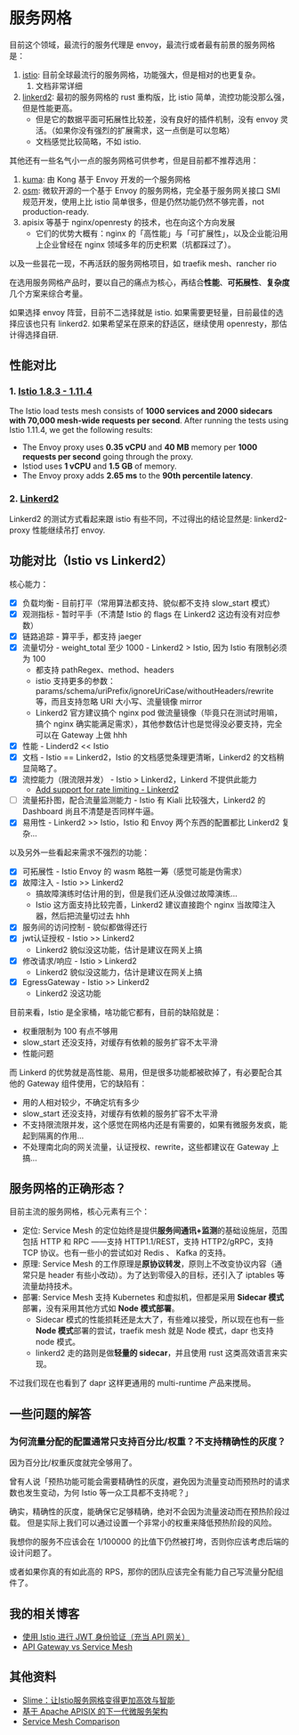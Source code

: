 # 服务网格

目前这个领域，最流行的服务代理是 envoy，最流行或者最有前景的服务网格是：

1. [istio](https://github.com/istio/istio): 目前全球最流行的服务网格，功能强大，但是相对的也更复杂。
   1. 文档非常详细
2. [linkerd2](https://github.com/linkerd/linkerd2): 最初的服务网格的 rust 重构版，比 istio 简单，流控功能没那么强，但是性能更高。
   - 但是它的数据平面可拓展性比较差，没有良好的插件机制，没有 envoy 灵活。（如果你没有强烈的扩展需求，这一点倒是可以忽略）
   - 文档感觉比较简略，不如 istio.

其他还有一些名气小一点的服务网格可供参考，但是目前都不推荐选用：

1. [kuma](https://github.com/kumahq/kuma): 由 Kong 基于 Envoy 开发的一个服务网格
2. [osm](https://github.com/openservicemesh/osm): 微软开源的一个基于 Envoy 的服务网格，完全基于服务网关接口 SMI 规范开发，使用上比 istio 简单很多，但是仍然功能仍然不够完善，not production-ready.
3. apisix 等基于 nginx/openresty 的技术，也在向这个方向发展
   - 它们的优势大概有：nginx 的「高性能」与「可扩展性」，以及企业能沿用上企业曾经在 nginx 领域多年的历史积累（坑都踩过了）。

以及一些昙花一现，不再活跃的服务网格项目，如 traefik mesh、rancher rio

在选用服务网格产品时，要以自己的痛点为核心，再结合**性能**、**可拓展性**、**复杂度**几个方案来综合考量。

如果选择 envoy 阵营，目前不二选择就是 istio.
如果需要更轻量，目前最佳的选择应该也只有 linkerd2.
如果希望呆在原来的舒适区，继续使用 openresty，那估计得选择自研.


## 性能对比

### 1. [Istio 1.8.3 - 1.11.4](https://istio.io/v1.11/docs/ops/deployment/performance-and-scalability/)

The Istio load tests mesh consists of **1000 services and 2000 sidecars with 70,000 mesh-wide requests per second**. After running the tests using Istio 1.11.4, we get the following results:

- The Envoy proxy uses **0.35 vCPU** and **40 MB** memory per **1000 requests per second** going through the proxy.
- Istiod uses **1 vCPU** and **1.5 GB** of memory.
- The Envoy proxy adds **2.65 ms** to the **90th percentile latency**.

### 2. [Linkerd2](https://linkerd.io/2021/05/27/linkerd-vs-istio-benchmarks/)

Linkerd2 的测试方式看起来跟 istio 有些不同，不过得出的结论显然是: linkerd2-proxy 性能继续吊打 envoy.

## 功能对比（Istio vs Linkerd2）

核心能力：

- [x] 负载均衡 - 目前打平（常用算法都支持、貌似都不支持 slow_start 模式）
- [x] 观测指标 - 暂时平手（不清楚 Istio 的 flags 在 Linkerd2 这边有没有对应参数）
- [x] 链路追踪 - 算平手，都支持 jaeger
- [x] 流量切分 - weight_total 至少 1000 - Linkerd2 > Istio, 因为 Istio 有限制必须为 100
   - 都支持 pathRegex、method、headers
   - istio 支持更多的参数：params/schema/uriPrefix/ignoreUriCase/withoutHeaders/rewrite 等，而且支持忽略 URI 大小写、流量镜像 mirror
   - Linkerd2 官方建议搞个 nginx pod 做流量镜像（毕竟只在测试时用嘛，搞个 nginx 确实能满足需求），其他参数估计也是觉得没必要支持，完全可以在 Gateway 上做 hhh
- [x] 性能 - Linderd2 << Istio
- [x] 文档 - Istio == Linkerd2，Istio 的文档感觉条理更清晰，Linkerd2 的文档稍显简略了。
- [x] 流控能力（限流限并发） - Istio > Linkerd2，Linkerd 不提供此能力
  - [Add support for rate limiting - Linkerd2](https://github.com/linkerd/linkerd2/issues/4649)
- [ ] 流量拓扑图，配合流量监测能力 - Istio 有 Kiali 比较强大，Linkerd2 的 Dashboard 尚且不清楚是否同样牛逼。
- [x] 易用性 - Linkerd2 >> Istio，Istio 和 Envoy 两个东西的配置都比 Linkerd2 复杂...

以及另外一些看起来需求不强烈的功能：

- [x] 可拓展性 - Istio Envoy 的 wasm 略胜一筹（感觉可能是伪需求）
- [x] 故障注入 - Istio >> Linkerd2
  - 搞故障演练时估计用的到，但是我们还从没做过故障演练...
  - Istio 这方面支持比较完善，Linkerd2 建议直接跑个 nginx 当故障注入器，然后把流量切过去 hhh
- [x] 服务间的访问控制 - 貌似都做得还行
- [x] jwt认证授权 - Istio >> Linkerd2
  - Linkerd2 貌似没这功能，估计是建议在网关上搞
- [x] 修改请求/响应 - Istio > Linkerd2
  - Linkerd2 貌似没这能力，估计是建议在网关上搞
- [x] EgressGateway - Istio >> Linkerd2
  - Linkerd2 没这功能

目前来看，Istio 是全家桶，啥功能它都有，目前的缺陷就是：

- 权重限制为 100 有点不够用
- slow_start 还没支持，对缓存有依赖的服务扩容不太平滑
- 性能问题

而 Linkerd 的优势就是高性能、易用，但是很多功能都被砍掉了，有必要配合其他的 Gateway 组件使用，它的缺陷有：

- 用的人相对较少，不确定坑有多少
- slow_start 还没支持，对缓存有依赖的服务扩容不太平滑
- 不支持限流限并发，这个感觉在网格内还是有需要的，如果有微服务发疯，能起到隔离的作用...
- 不处理南北向的网关流量，认证授权、rewrite，这些都建议在 Gateway 上搞...

## 服务网格的正确形态？

目前主流的服务网格，核心元素有三个：

- 定位: Service Mesh 的定位始终是提供**服务间通讯+监测**的基础设施层，范围包括 HTTP 和 RPC ——支持 HTTP1.1/REST，支持 HTTP2/gRPC，支持 TCP 协议。也有一些小的尝试如对 Redis 、 Kafka 的支持。
- 原理: Service Mesh 的工作原理是**原协议转发**，原则上不改变协议内容（通常只是 header 有些小改动）。为了达到零侵入的目标，还引入了 iptables 等流量劫持技术。
- 部署: Service Mesh 支持 Kubernetes 和虚拟机，但都是采用 **Sidecar 模式**部署，没有采用其他方式如 **Node 模式部署**。
    - Sidecar 模式的性能损耗还是太大了，有些难以接受，所以现在也有一些 **Node 模式**部署的尝试，traefik mesh 就是 Node 模式，dapr 也支持 node 模式。
    - linkerd2 走的路则是做**轻量的 sidecar**，并且使用 rust 这类高效语言来实现。

不过我们现在也看到了 dapr 这样更通用的 multi-runtime 产品来搅局。

## 一些问题的解答

### 为何流量分配的配置通常只支持百分比/权重？不支持精确性的灰度？

因为百分比/权重灰度就完全够用了。

曾有人说「预热功能可能会需要精确性的灰度，避免因为流量变动而预热时的请求数也发生变动，为何 Istio 等一众工具都不支持呢？」

确实，精确性的灰度，能确保它足够精确，绝对不会因为流量波动而在预热阶段过载。
但是实际上我们可以通过设置一个非常小的权重来降低预热阶段的风险。

我想你的服务不应该会在 1/100000 的比值下仍然被打垮，否则你应该考虑后端的设计问题了。

或者如果你真的有如此高的 RPS，那你的团队应该完全有能力自己写流量分配组件了。

## 我的相关博客

- [使用 Istio 进行 JWT 身份验证（充当 API 网关）](https://ryan4yin.space/posts/use-istio-for-jwt-auth/)
- [API Gateway vs Service Mesh](https://www.cnblogs.com/kirito-c/p/12394038.html)

## 其他资料

- [Slime：让Istio服务网格变得更加高效与智能](https://cloudnative.to/blog/netease-slime/)
- [基于 Apache APISIX 的下一代微服务架构](https://www.upyun.com/tech/article/512/%E5%9F%BA%E4%BA%8E%20Apache%20APISIX%20%E7%9A%84%E4%B8%8B%E4%B8%80%E4%BB%A3%E5%BE%AE%E6%9C%8D%E5%8A%A1%E6%9E%B6%E6%9E%84.html)
- [Service Mesh Comparison](https://servicemesh.es/)
